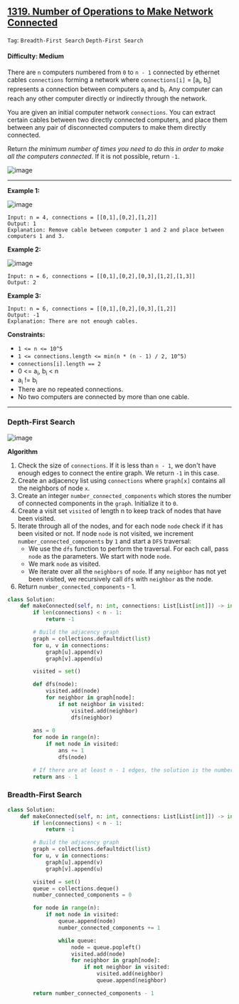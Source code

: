 ## [1319. Number of Operations to Make Network Connected](https://leetcode.com/problems/number-of-operations-to-make-network-connected/)

```Tag```: ```Breadth-First Search``` ```Depth-First Search```

#### Difficulty: Medium

There are ```n``` computers numbered from ```0``` to ```n - 1``` connected by ethernet cables ```connections``` forming a network where ```connections[i]``` = [a<sub>i</sub>, b<sub>i</sub>] represents a connection between computers a<sub>i</sub> and b<sub>i</sub>. Any computer can reach any other computer directly or indirectly through the network.

You are given an initial computer network ```connections```. You can extract certain cables between two directly connected computers, and place them between any pair of disconnected computers to make them directly connected.

Return _the minimum number of times you need to do this in order to make all the computers connected_. If it is not possible, return ```-1```.

![image](https://user-images.githubusercontent.com/35042430/227073123-e6f8ef8b-0625-4498-84a8-c2b31fd883a4.png)

---

__Example 1:__

![image](https://assets.leetcode.com/uploads/2020/01/02/sample_1_1677.png)
```
Input: n = 4, connections = [[0,1],[0,2],[1,2]]
Output: 1
Explanation: Remove cable between computer 1 and 2 and place between computers 1 and 3.
```

__Example 2:__

![image](https://assets.leetcode.com/uploads/2020/01/02/sample_2_1677.png)
```
Input: n = 6, connections = [[0,1],[0,2],[0,3],[1,2],[1,3]]
Output: 2
```

__Example 3:__
```
Input: n = 6, connections = [[0,1],[0,2],[0,3],[1,2]]
Output: -1
Explanation: There are not enough cables.
```

__Constraints:__

- ```1 <= n <= 10^5```
- ```1 <= connections.length <= min(n * (n - 1) / 2, 10^5)```
- ```connections[i].length == 2```
- 0 <= a<sub>i</sub>, b<sub>i</sub> < n
- a<sub>i</sub> != b<sub>i</sub>
- There are no repeated connections.
- No two computers are connected by more than one cable.

---

### Depth-First Search

![image](https://leetcode.com/problems/number-of-operations-to-make-network-connected/Figures/1319/1319-1.png)

__Algorithm__

1. Check the size of ```connections```. If it is less than ```n - 1```, we don't have enough edges to connect the entire graph. We return ```-1``` in this case.
2. Create an adjacency list using ```connections``` where ```graph[x]``` contains all the neighbors of node ```x```.
3. Create an integer ```number_connected_components``` which stores the number of connected components in the ```graph```. Initialize it to ```0```.
4. Create a visit set ```visited``` of length n to keep track of nodes that have been visited.
5. Iterate through all of the nodes, and for each node ```node``` check if it has been visited or not. If node ```node``` is not visited, we increment ```number_connected_components``` by ```1``` and start a ```DFS``` traversal:
    - We use the ```dfs``` function to perform the traversal. For each call, pass ```node``` as the parameters. We start with node ```node```.
    - We mark ```node``` as visited.
    - We iterate over all the ```neighbors``` of ```node```. If any ```neighbor``` has not yet been visited, we recursively call ```dfs``` with ```neighbor``` as the node.
6. Return ```number_connected_components``` - 1.

```Python
class Solution:
    def makeConnected(self, n: int, connections: List[List[int]]) -> int:
        if len(connections) < n - 1:
            return -1

        # Build the adjacency graph
        graph = collections.defaultdict(list)
        for u, v in connections:
            graph[u].append(v)
            graph[v].append(u)

        visited = set()

        def dfs(node):
            visited.add(node)
            for neighbor in graph[node]:
                if not neighbor in visited:
                    visited.add(neighbor)
                    dfs(neighbor)
        
        ans = 0
        for node in range(n):
            if not node in visited:
                ans += 1
                dfs(node)

        # If there are at least n - 1 edges, the solution is the number of connected components minus one. Otherwise, we return -1
        return ans - 1
```

### Breadth-First Search

```Python
class Solution:
    def makeConnected(self, n: int, connections: List[List[int]]) -> int:
        if len(connections) < n - 1:
            return -1

        # Build the adjacency graph
        graph = collections.defaultdict(list)
        for u, v in connections:
            graph[u].append(v)
            graph[v].append(u)

        visited = set()
        queue = collections.deque()
        number_connected_components = 0

        for node in range(n):
            if not node in visited:
                queue.append(node)
                number_connected_components += 1

                while queue:
                    node = queue.popleft()
                    visited.add(node)
                    for neighbor in graph[node]:
                        if not neighbor in visited:
                            visited.add(neighbor)
                            queue.append(neighbor)

        return number_connected_components - 1
```

